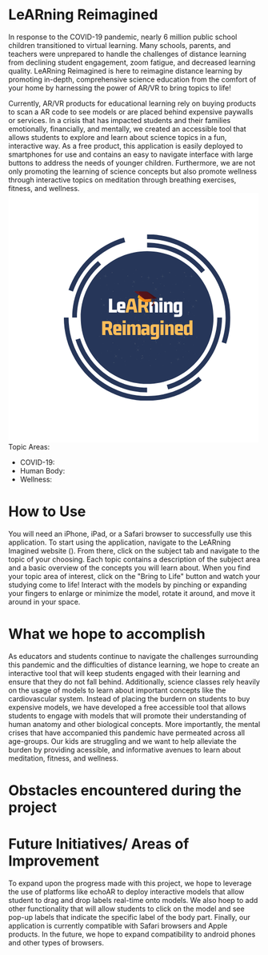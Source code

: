 # LeARning Reimagined 


In response to the COVID-19 pandemic, nearly 6 million public school children transitioned to virtual learning. Many schools, parents, and teachers were unprepared to handle the challenges of distance learning from declining student engagement, zoom fatigue, and decreased learning quality. LeARning Reimagined is here to reimagine distance learning by promoting in-depth, comprehensive science education from the comfort of your home by harnessing the power of AR/VR to bring topics to life! 

Currently, AR/VR products for educational learning rely on buying products to scan a AR code to see models or are placed behind expensive paywalls or services. In a crisis that has impacted students and their families emotionally, financially, and mentally, we created an accessible tool that allows students to explore and learn about science topics in a fun, interactive way. As a free product, this application is easily deployed to smartphones for  use and contains an easy to navigate interface with large buttons to address the needs of younger children. Furthermore, we are not only promoting the learning of science concepts but also promote wellness through interactive topics on meditation through breathing exercises, fitness, and wellness. <img align="left" src="images/LeARning Reimagined (1).png">

Topic Areas:
* COVID-19: 
* Human Body: 
* Wellness: 

# How to Use 

You will need an iPhone, iPad, or a Safari browser to successfully use this application. To start using the application, navigate to the LeARning Imagined website (). From there, click on the subject tab and navigate to the topic of your choosing. Each topic contains a description of the subject area and a basic overview of the concepts you will learn about. When you find your topic area of interest, click on the "Bring to Life" button and watch your studying come to life! Interact with the models by pinching or expanding your fingers to enlarge or minimize the model, rotate it around, and move it around in your space.  


# What we hope to accomplish 

As educators and students continue to navigate the challenges surrounding this pandemic and the difficulties of distance learning, we hope to create an interactive tool that will keep students engaged with their learning and ensure that they do not fall behind. Additionally, science classes rely heavily on the usage of models to learn about important concepts like the cardiovascular system. Instead of placing the burdern on students to buy expensive models, we have developed a free accessible tool that allows students to engage with models that will promote their understanding of human anatomy and other biological concepts. More importantly, the mental crises that have accompanied this pandemic have permeated across all age-groups. Our kids are struggling and we want to help alleviate the burden by providing acessible, and informative avenues to learn about meditation, fitness, and wellness. 

# Obstacles encountered during the project 



# Future Initiatives/ Areas of Improvement 

To expand upon the progress made with this project, we hope to leverage the use of platforms like echoAR to deploy interactive models that allow student to drag and drop labels real-time onto models. We also hoep to add other functionality that will allow students to click on the model and see pop-up labels that indicate the specific label of the body part. Finally, our application is currently compatible with Safari browsers and Apple products. In the future, we hope to expand compatibility to android phones and other types of browsers. 